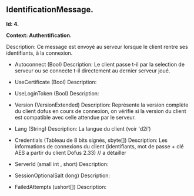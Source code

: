 ## IdentificationMessage.
<b>
Id: 4.

Context: Authentification.
</b>

Description: Ce message est envoyé au serveur lorsque le client rentre ses identifiants, à la connexion.

<p>

* Autoconnect (Bool)
Description: Le client passe t-il par la selection de serveur ou se connecte t-il directement au dernier serveur joué.

* UseCertificate (Bool)
Description: 

* UseLoginToken (Bool)
Description:

* Version (VersionExtended)
Description: Représente la version complète du client dofus en cours de connexion, on vérifie si la version du client est compatible avec celle attendue par le serveur.

* Lang (String)
Description: La langue du client (voir 'd2i')

* Credentials (Tableau de 8 bits signés, sbyte[])
Description: Les informations de connexions du client (identifiants, mot de passe + clé AES a partir du client Dofus 2.33) // a détailler

* ServerId (small int , short)
Description:

* SessionOptionalSalt (long)
Description:

* FailedAttempts (ushort[])
Description:
